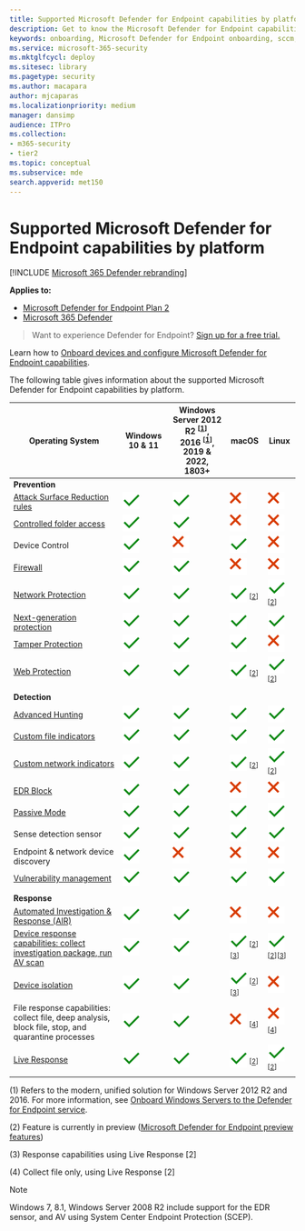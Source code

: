 ```yaml
---
title: Supported Microsoft Defender for Endpoint capabilities by platform
description: Get to know the Microsoft Defender for Endpoint capabilities supported for Windows 10 devices, servers, and non-Windows devices.
keywords: onboarding, Microsoft Defender for Endpoint onboarding, sccm, group policy, mdm, local script, detection test
ms.service: microsoft-365-security
ms.mktglfcycl: deploy
ms.sitesec: library
ms.pagetype: security
ms.author: macapara
author: mjcaparas
ms.localizationpriority: medium
manager: dansimp
audience: ITPro
ms.collection: 
- m365-security
- tier2
ms.topic: conceptual
ms.subservice: mde
search.appverid: met150
---
```


# Supported Microsoft Defender for Endpoint capabilities by platform

[!INCLUDE [Microsoft 365 Defender rebranding](../../includes/microsoft-defender.md)]

**Applies to:**
- [Microsoft Defender for Endpoint Plan 2](https://go.microsoft.com/fwlink/p/?linkid=2154037)
- [Microsoft 365 Defender](https://go.microsoft.com/fwlink/?linkid=2118804)

> Want to experience Defender for Endpoint? [Sign up for a free trial.](https://signup.microsoft.com/create-account/signup?products=7f379fee-c4f9-4278-b0a1-e4c8c2fcdf7e&ru=https://aka.ms/MDEp2OpenTrial?ocid=docs-wdatp-onboardconfigure-abovefoldlink)

Learn how to [Onboard devices and configure Microsoft Defender for Endpoint capabilities](onboard-configure.md).

The following table gives information about the supported Microsoft Defender for Endpoint capabilities by platform.

|Operating System  |Windows 10 & 11  |Windows Server 2012 R2 <sup>[[1](#fn1)]</sup>, <br> 2016 <sup>[[1](#fn1)]</sup>, <br> 2019 & 2022, <br> 1803+ |macOS |Linux| 
|---------|---------|---------|---------|---------|
|**Prevention**    |         |         |         |         | 
|[Attack Surface Reduction rules](attack-surface-reduction.md)     | ![Yes.](images/svg/check-yes.svg)        | ![Yes.](images/svg/check-yes.svg)     |  ![No](images/svg/check-no.svg)       |  ![No](images/svg/check-no.svg)        |
|[Controlled folder access](controlled-folders.md)     | ![Yes.](images/svg/check-yes.svg)        | ![Yes.](images/svg/check-yes.svg)    |  ![No](images/svg/check-no.svg)       |  ![No](images/svg/check-no.svg)        |
|Device Control     | ![Yes.](images/svg/check-yes.svg)        | ![No](images/svg/check-no.svg)   |  ![Yes.](images/svg/check-yes.svg)       |  ![No](images/svg/check-no.svg)        |  
|[Firewall](host-firewall-reporting.md)      | ![Yes.](images/svg/check-yes.svg)        | ![Yes.](images/svg/check-yes.svg)    |  ![No](images/svg/check-no.svg)       |  ![No](images/svg/check-no.svg)        |
|[Network Protection](network-protection.md)      | ![Yes.](images/svg/check-yes.svg)        | ![Yes.](images/svg/check-yes.svg)   |  ![Yes.](images/svg/check-yes.svg) <sup>[[2](#fn2)]</sup>       |  ![Yes.](images/svg/check-yes.svg) <sup>[[2](#fn2)]</sup>        |
|[Next-generation protection](next-generation-protection.md)       | ![Yes.](images/svg/check-yes.svg)        | ![Yes.](images/svg/check-yes.svg)  |  ![Yes.](images/svg/check-yes.svg)       |  ![Yes.](images/svg/check-yes.svg)         |
|[Tamper Protection](prevent-changes-to-security-settings-with-tamper-protection.md)        | ![Yes.](images/svg/check-yes.svg)        | ![Yes.](images/svg/check-yes.svg)  |  ![Yes.](images/svg/check-yes.svg)       |  ![No](images/svg/check-no.svg)         |
|[Web Protection](web-protection-overview.md)       | ![Yes.](images/svg/check-yes.svg)        | ![Yes.](images/svg/check-yes.svg)     |  ![Yes.](images/svg/check-yes.svg) <sup>[[2](#fn2)]</sup>       |  ![Yes.](images/svg/check-yes.svg) <sup>[[2](#fn2)]</sup>        |
||||||
|**Detection**     |         |         |         |       |
|[Advanced Hunting](../defender/advanced-hunting-overview.md)        | ![Yes.](images/svg/check-yes.svg)        | ![Yes.](images/svg/check-yes.svg) |  ![Yes.](images/svg/check-yes.svg)       |  ![Yes.](images/svg/check-yes.svg)         |
|[Custom file indicators](indicator-file.md)         | ![Yes.](images/svg/check-yes.svg)        | ![Yes.](images/svg/check-yes.svg)  |  ![Yes.](images/svg/check-yes.svg)       |  ![Yes.](images/svg/check-yes.svg)         |
|[Custom network indicators](indicator-ip-domain.md)        | ![Yes.](images/svg/check-yes.svg)        | ![Yes.](images/svg/check-yes.svg)  |  ![Yes.](images/svg/check-yes.svg) <sup>[[2](#fn2)]</sup>       |  ![Yes.](images/svg/check-yes.svg) <sup>[[2](#fn2)]</sup>        |
|[EDR Block](edr-in-block-mode.md)       | ![Yes.](images/svg/check-yes.svg)        | ![Yes.](images/svg/check-yes.svg)  |  ![No](images/svg/check-no.svg)       |  ![No](images/svg/check-no.svg)        |
|[Passive Mode](microsoft-defender-antivirus-compatibility.md)          | ![Yes.](images/svg/check-yes.svg)        | ![Yes.](images/svg/check-yes.svg)  |  ![Yes.](images/svg/check-yes.svg)       |  ![Yes.](images/svg/check-yes.svg)         |
|Sense detection sensor          | ![Yes.](images/svg/check-yes.svg)        | ![Yes.](images/svg/check-yes.svg)   |  ![Yes.](images/svg/check-yes.svg)       |  ![Yes.](images/svg/check-yes.svg)         |
|Endpoint & network device discovery      | ![Yes.](images/svg/check-yes.svg)        | ![No](images/svg/check-no.svg)  |  ![No](images/svg/check-no.svg)       |  ![No](images/svg/check-no.svg)        |
|[Vulnerability management](../defender-vulnerability-management/defender-vulnerability-management.md)          | ![Yes.](images/svg/check-yes.svg)        | ![Yes.](images/svg/check-yes.svg) |  ![Yes.](images/svg/check-yes.svg)       |  ![Yes.](images/svg/check-yes.svg)         |
||||||
|**Response**     |         |         |         ||
|[Automated Investigation & Response (AIR)](automated-investigations.md)        | ![Yes.](images/svg/check-yes.svg)        | ![Yes.](images/svg/check-yes.svg)  |  ![No](images/svg/check-no.svg)       |  ![No](images/svg/check-no.svg)        |
|[Device response capabilities: collect investigation package, run AV scan](respond-machine-alerts.md)        | ![Yes.](images/svg/check-yes.svg)        | ![Yes.](images/svg/check-yes.svg)   |  ![Yes.](images/svg/check-yes.svg) <sup>[[2](#fn2)][[3](#fn3)]</sup>       |  ![Yes.](images/svg/check-yes.svg) <sup>[[2](#fn2)][[3](#fn3)]</sup>        |
|[Device isolation](respond-machine-alerts.md)        | ![Yes.](images/svg/check-yes.svg)        | ![Yes.](images/svg/check-yes.svg)   |  ![Yes.](images/svg/check-yes.svg) <sup>[[2](#fn2)][[3](#fn3)]</sup>       |  ![No](images/svg/check-no.svg)    |
|File response capabilities: collect file, deep analysis, block file, stop, and quarantine processes        | ![Yes.](images/svg/check-yes.svg)        | ![Yes.](images/svg/check-yes.svg)   |  ![No](images/svg/check-no.svg) <sup>[[4](#fn4)]</sup>      |  ![No](images/svg/check-no.svg) <sup>[[4](#fn4)]</sup>    |
|[Live Response](live-response.md)       | ![Yes.](images/svg/check-yes.svg)        | ![Yes.](images/svg/check-yes.svg) |  ![Yes.](images/svg/check-yes.svg) <sup>[[2](#fn2)]</sup>       |  ![Yes.](images/svg/check-yes.svg) <sup>[[2](#fn2)]</sup>        |


(<a id="fn1">1</a>) Refers to the modern, unified solution for Windows Server 2012 R2 and 2016. For more information, see [Onboard Windows Servers to the Defender for Endpoint service](configure-server-endpoints.md).

(<a id="fn2">2</a>) Feature is currently in preview ([Microsoft Defender for Endpoint preview features](preview.md)) 

(<a id="fn3">3</a>) Response capabilities using Live Response [2] 

(<a id="fn4">4</a>) Collect file only, using Live Response [2]  
>[!NOTE]
>Windows 7, 8.1, Windows Server 2008 R2 include support for the EDR sensor, and AV using System Center Endpoint Protection (SCEP).

